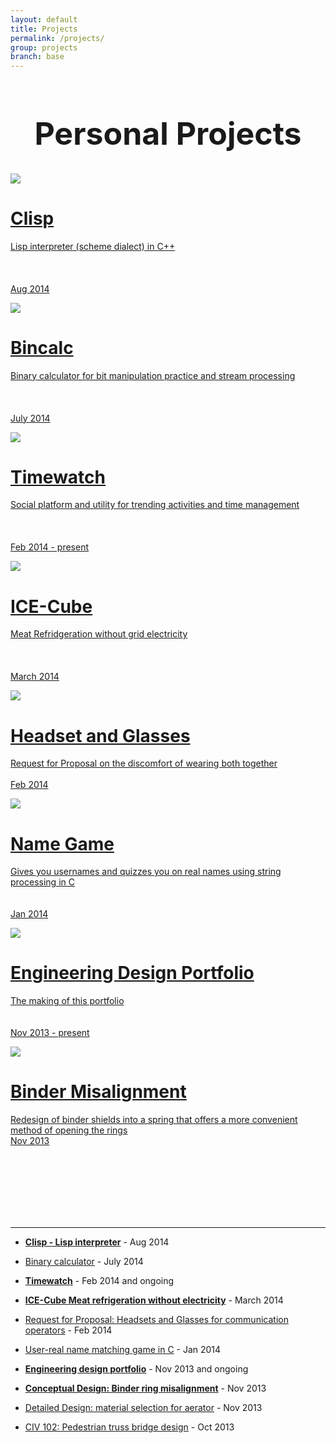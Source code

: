 ```yaml
---
layout: default
title: Projects
permalink: /projects/
group: projects
branch: base
---
```

<h1 style="text-align:center;font-size:50px;">Personal Projects</h1>

<div class="gallery">

<a href="clisp/"><div class="box">
<img src="clisp.png"/>
<span class="caption">
<h1 class="caption-title">Clisp</h1>
Lisp interpreter (scheme dialect) in C++<br><br><br><br>
Aug 2014
</span>
</div></a>

<a href="bincalc/"><div class="box">
<img src="bincalc.png"/>
<span class="caption">
<h1 class="caption-title">Bincalc</h1>
Binary calculator for bit manipulation practice and stream processing<br><br><br><br>
July 2014
</span>
</div></a>

<a href="timewatch/"><div class="box">
<img src="timewatch.png"/>
<span class="caption">
<h1 class="caption-title">Timewatch</h1>
Social platform and utility for trending activities and time management <br><br><br><br>
Feb 2014 - present
</span>
</div></a>

<a href="icecube/"><div class="box">
<img src="icecube.png"/>
<span class="caption">
<h1 class="caption-title">ICE-Cube</h1>
Meat Refridgeration without grid electricity <br><br><br><br>
March 2014
</span>
</div></a>

<a href="headset/"><div class="box">
<img src="headset.jpg"/>
<span class="caption">
<h1 class="caption-title">Headset and Glasses</h1>
Request for Proposal on the discomfort of wearing both together <br><br>
Feb 2014
</span>
</div></a>

<a href="namegame/"><div class="box">
<img src="namegame.jpg"/>
<span class="caption">
<h1 class="caption-title">Name Game</h1>
Gives you usernames and quizzes you on real names using string processing in C <br><br><br>
Jan 2014
</span>
</div></a>

<a href="portfolio/"><div class="box">
<img src="portfolio.jpg"/>
<span class="caption">
<h1 class="caption-title">Engineering Design Portfolio</h1>
The making of this portfolio <br><br><br>
Nov 2013 - present
</span>
</div></a>

<a href="binder/"><div class="box">
<img src="binder.jpg"/>
<span class="caption">
<h1 class="caption-title">Binder Misalignment</h1>
Redesign of binder shields into a spring that offers a more convenient method of opening the rings <br>
Nov 2013
</span>
</div></a>

</div>

<br><br><br><br><br><br>

 --------------------------
 - [**Clisp - Lisp interpreter**](clisp/) - Aug 2014
 
 - [Binary calculator](bincalc/) - July 2014
 
 - [**Timewatch**](timewatch/) - Feb 2014 and ongoing
 
 - [**ICE-Cube Meat refrigeration without electricity**](icecube/) - March 2014
 
 - [Request for Proposal: Headsets and Glasses for communication operators](headset/) - Feb 2014
 
 - [User-real name matching game in C](namegame/) - Jan 2014
 
 - [**Engineering design portfolio**](portfolio/) - Nov 2013 and ongoing
 
 - [**Conceptual Design: Binder ring misalignment**](binder/) - Nov 2013
 
 - [Detailed Design: material selection for aerator](aerator.html) - Nov 2013
 
 - [CIV 102: Pedestrian truss bridge design](bridgedesign/) - Oct 2013
